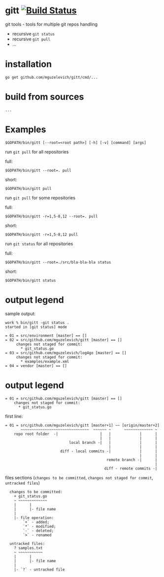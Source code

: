 # gitt [![Build Status](https://travis-ci.org/mguzelevich/gitt.svg?branch=master)](https://travis-ci.org/mguzelevich/gitt)

git tools - tools for multiple git repos handling

- recursive `git status`
- recursive `git pull`
- ...

# installation

```
go get github.com/mguzelevich/gitt/cmd/... 
```

# build from sources

```
...
```

# Examples

```
$GOPATH/bin/gitt [--root=<root path>] [-h] [-v] [command] [args]
```

run `git pull` for all repositories

full:
```
$GOPATH/bin/gitt --root=. pull
```

short:
```
$GOPATH/bin/gitt pull
```

run `git pull` for some repositories

full:
```
$GOPATH/bin/gitt -r=1,5-8,12 --root=. pull
```

short:
```
$GOPATH/bin/gitt -r=1,5-8,12 pull
```

run `git status` for all repositories

full:
```
$GOPATH/bin/gitt --root=./src/bla-bla-bla status
```

short:
```
$GOPATH/bin/gitt status
```

# output legend

sample output:

```
work % bin/gitt -git status .
started in [git status] mode

= 01 = src/environment [master] == []
= 02 = src/github.com/mguzelevich/gitt [master] == []
     changes not staged for commit:
       * git_status.go
= 03 = src/github.com/mguzelevich/log4go [master] == []
     changes not staged for commit:
       * examples/example.xml
= 04 = vendor [master] == []
```

# output legend

```
= 01 = src/github.com/mguzelevich/gitt [master] == []
    changes not staged for commit:
      * git_status.go
```

first line:

```
= 01 = src/github.com/mguzelevich/gitt [master+1] ~~ [origin/master+2]
       ~~~~~~~~~~~~~~~~~~~~~~~~~~~~~~~  ~~~~~~ ~      ~~~~~~~~~~~~~ ~
    repo root folder  -|                   |   |             |      |
                                           |   |             |      |
                             local branch -|   |             |      |
                                               |             |      |
                         diff - local commits -|             |      |
                                                             |      |
                                              remote branch -|      |
                                                                    |
                                             diff - remote commits -|
```

files sections (`changes to be committed`, `changes not staged for commit`, `untracked files`)

```
  changes to be committed:
    + git_status.go
    ~ ~~~~~~~~~~~~~
    |      |
    |      |- file name
    |
    |- file operation:
        `+` - added;
        `*` - modified;
        `-` - deleted;
        `>` - renamed
```

```
  untracked files:
    ? samples.txt
    ~ ~~~~~~~~~~~
    |      |
    |      |- file name
    |
    |- `?` - untracked file
```
